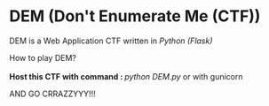 # DEM (Don't Enumerate Me (CTF))
DEM is a Web Application CTF written in <i>Python (Flask)</i></p><p>How to play DEM?<br><br><b>Host this CTF with command : </b><i>python DEM.py</i> or with gunicorn</p><p>AND GO CRRAZZYYY!!!<br></p>
